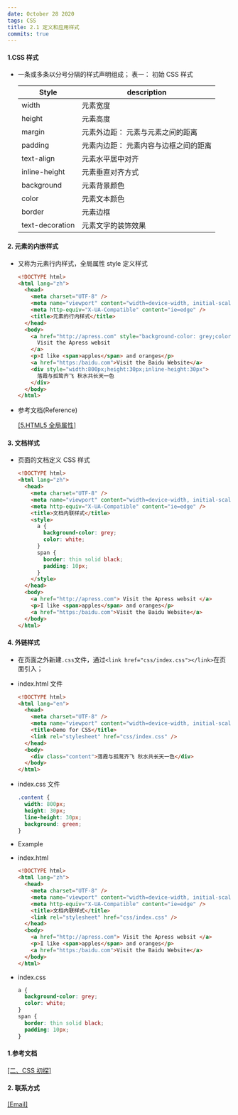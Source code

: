 ```yaml
---
date: October 28 2020
tags: CSS
title: 2.1 定义和应用样式
commits: true
---
```


#### 1.CSS 样式

- 一条或多条以分号分隔的样式声明组成；
  表一： 初始 CSS 样式

  | Style           | description                           |
  | --------------- | ------------------------------------- |
  | width           | 元素宽度                              |
  | height          | 元素高度                              |
  | margin          | 元素外边距： 元素与元素之间的距离     |
  | padding         | 元素内边距： 元素内容与边框之间的距离 |
  | text-align      | 元素水平居中对齐                      |
  | inline-height   | 元素垂直对齐方式                      |
  | background      | 元素背景颜色                          |
  | color           | 元素文本颜色                          |
  | border          | 元素边框                              |
  | text-decoration | 元素文字的装饰效果                    |

#### 2. 元素的内嵌样式

- 又称为元素行内样式，全局属性 style 定义样式

  ```html
  <!DOCTYPE html>
  <html lang="zh">
    <head>
      <meta charset="UTF-8" />
      <meta name="viewport" content="width=device-width, initial-scale=1.0" />
      <meta http-equiv="X-UA-Compatible" content="ie=edge" />
      <title>元素的行内样式</title>
    </head>
    <body>
      <a href="http://apress.com" style="background-color: grey;color: white;">
        Visit the Apress websit
      </a>
      <p>I like <span>apples</span> and oranges</p>
      <a href="https:/baidu.com">Visit the Baidu Website</a>
      <div style="width:800px;height:30px;inline-height:30px">
        落霞与孤鹜齐飞 秋水共长天一色
      </div>
    </body>
  </html>
  ```

- 参考文档(Reference)

  [[5.HTML5 全局属性]](https://web-oyster.github.io/2020/10/28/HTML/HTML%20Tags/%E4%B8%80%E3%80%81HTML%E5%88%9D%E6%8E%A2/5.%20HTML5%20%E5%85%A8%E5%B1%80%E5%B1%9E%E6%80%A7/)

#### 3. 文档样式

- 页面的文档定义 CSS 样式

  ```html
  <!DOCTYPE html>
  <html lang="zh">
    <head>
      <meta charset="UTF-8" />
      <meta name="viewport" content="width=device-width, initial-scale=1.0" />
      <meta http-equiv="X-UA-Compatible" content="ie=edge" />
      <title>文档内联样式</title>
      <style>
        a {
          background-color: grey;
          color: white;
        }
        span {
          border: thin solid black;
          padding: 10px;
        }
      </style>
    </head>
    <body>
      <a href="http://apress.com"> Visit the Apress websit </a>
      <p>I like <span>apples</span> and oranges</p>
      <a href="https:/baidu.com">Visit the Baidu Website</a>
    </body>
  </html>
  ```

#### 4. 外链样式

- 在页面之外新建`.css`文件，通过`<link href="css/index.css"></link>`在页面引入；

- index.html 文件

  ```html
  <!DOCTYPE html>
  <html lang="en">
    <head>
      <meta charset="UTF-8" />
      <meta name="viewport" content="width=device-width, initial-scale=1.0" />
      <title>Demo for CSS</title>
      <link rel="stylesheet" href="css/index.css" />
    </head>
    <body>
      <div class="content">落霞与孤鹜齐飞 秋水共长天一色</div>
    </body>
  </html>
  ```

- index.css 文件

  ```css
  .content {
    width: 800px;
    height: 30px;
    line-height: 30px;
    background: green;
  }
  ```

- Example

- index.html

  ```html
  <!DOCTYPE html>
  <html lang="zh">
    <head>
      <meta charset="UTF-8" />
      <meta name="viewport" content="width=device-width, initial-scale=1.0" />
      <meta http-equiv="X-UA-Compatible" content="ie=edge" />
      <title>文档内联样式</title>
      <link rel="stylesheet" href="css/index.css" />
    </head>
    <body>
      <a href="http://apress.com"> Visit the Apress websit </a>
      <p>I like <span>apples</span> and oranges</p>
      <a href="https:/baidu.com">Visit the Baidu Website</a>
    </body>
  </html>
  ```

- index.css

  ```css
  a {
    background-color: grey;
    color: white;
  }
  span {
    border: thin solid black;
    padding: 10px;
  }
  ```

#### 1.参考文档

[[二、CSS 初探]](https://web-dolphin.github.io/2020/10/28/CSS/Tutorial/%E4%BA%8C%E3%80%81CSS%20%E5%88%9D%E6%8E%A2/)

#### 2. 联系方式

[[Email]](yuanmin8888@outlook.com)
